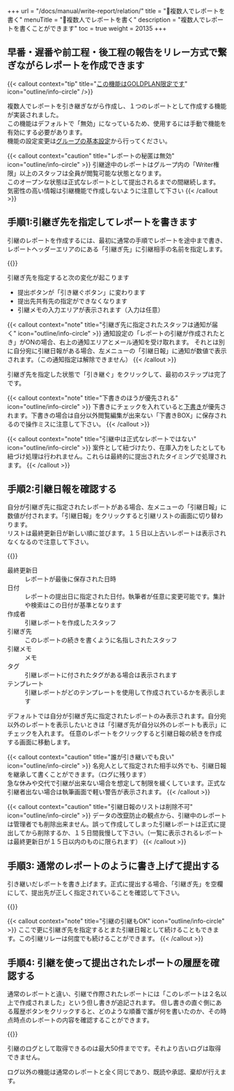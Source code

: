 +++
url = "/docs/manual/write-report/relation/"
title = "👥複数人でレポートを書く"
menuTitle = "👥複数人でレポートを書く"
description = "複数人でレポートを書くことができます"
toc = true
weight = 20135
+++

## 早番・遅番や前工程・後工程の報告をリレー方式で繋ぎながらレポートを作成できます

{{< callout context="tip" title="[この機能はGOLDPLAN限定です](/docs/price/_about/#fee)" icon="outline/info-circle" />}}

複数人でレポートを引き継ぎながら作成し、１つのレポートとして作成する機能が実装されました。  
この機能はデフォルトで「無効」になっているため、使用するには手動で機能を有効にする必要があります。  
機能の設定変更は[グループの基本設定](/docs/manual/initial-setting/setting-group/#optionalFunction)から行ってください。

{{< callout context="caution" title="レポートの秘匿は無効" icon="outline/info-circle" >}}
引継途中のレポートはグループ内の「Writer権限」以上のスタッフは全員が閲覧可能な状態となります。  
このオープンな状態は正式なレポートとして提出されるまでの間継続します。
気密性の高い情報は引継機能で作成しないように注意して下さい
{{< /callout >}}

## 手順1:引継ぎ先を指定してレポートを書きます

引継のレポートを作成するには、最初に通常の手順でレポートを途中まで書き、レポートヘッダーエリアのにある「引継ぎ先」に引継相手の名前を指定します。

{{<iTablet filename="img/relation1" msg="引継先を指定するだけです" alice="ok">}}

引継ぎ先を指定すると次の変化が起こります

- 提出ボタンが「引き継ぐボタン」に変わります
- 提出先共有先の指定ができなくなります
- 引継メモの入力エリアが表示されます（入力は任意）

{{< callout context="note" title="引継ぎ先に指定されたスタッフは通知が届く" icon="outline/info-circle" >}}
通知設定の「レポートの引継が作成されたとき」がONの場合、右上の通知エリアとメール通知を受け取れます。
それとは別に自分宛に引継日報がある場合、左メニューの「引継日報」に通知が数値で表示されます。（この通知指定は解除できません）
{{< /callout >}}

引継ぎ先を指定した状態で「引き継ぐ」をクリックして、最初のステップは完了です。

{{< callout context="note" title="下書きのほうが優先される" icon="outline/info-circle" >}}
下書きにチェックを入れていると[下書き](/docs/manual/write-report/draft/)が優先されます。下書きの場合は自分以外閲覧編集が出来ない「下書きBOX」に保存されるので操作ミスに注意して下さい。
{{< /callout >}}

{{< callout context="note" title="引継中は正式なレポートではない" icon="outline/info-circle" >}}
案件として紐づけたり、在庫入力をしたとしても紐づけ処理は行われません。これらは最終的に提出されたタイミングで処理されます。
{{< /callout >}}

## 手順2:引継日報を確認する

自分が引継ぎ先に指定されたレポートがある場合、左メニューの「引継日報」に数値が付されます。「引継日報」をクリックすると引継リストの画面に切り替わります。  
リストは最終更新日が新しい順に並びます。１５日以上古いレポートは表示されなくなるので注意して下さい。

{{<iTablet filename="img/relation2" msg="引継先を指定するだけです" alice="ok">}}

<dl class="basic">
<dt>最終更新日</dt>
<dd>レポートが最後に保存された日時</dd>
<dt>日付</dt>
<dd>レポートの提出日に指定された日付。執筆者が任意に変更可能です。集計や検索はこの日付が基準となります</dd>
<dt>作成者</dt>
<dd>引継レポートを作成したスタッフ</dd>
<dt>引継ぎ先</dt>
<dd>このレポートの続きを書くように名指しされたスタッフ</dd>
<dt>引継メモ</dt>
<dd>メモ</dd>
<dt>タグ</dt>
<dd>引継レポートに付されたタグがある場合は表示されます</dd>
<dt>テンプレート</dt>
<dd>引継レポートがどのテンプレートを使用して作成されているかを表示します</dd>
</dl>

デフォルトでは自分が引継ぎ先に指定されたレポートのみ表示されます。自分宛以外のレポートを表示したいときは「引継ぎ先が自分以外のレポートも表示」にチェックを入れます。
任意のレポートをクリックすると引継日報の続きを作成する画面に移動します。

{{< callout context="caution" title="誰が引き継いでも良い" icon="outline/info-circle" >}}
名宛人として指定された相手以外でも、引継日報を継承して書くことができます。（ログに残ります）  
急な休みや交代で引継が出来ない場合を想定して制限を緩くしています。正式な引継者出ない場合は執筆画面で軽い警告が表示されます。
{{< /callout >}}

{{< callout context="caution" title="引継日報のリストは削除不可" icon="outline/info-circle" >}}
データの改竄防止の観点から、引継中のレポートは管理者でも削除出来ません。誤って作成してしまった引継レポートは正式に提出してから削除するか、１５日間我慢して下さい。（一覧に表示されるレポートは最終更新日が１５日以内のものに限られます）
{{< /callout >}}

## 手順3: 通常のレポートのように書き上げて提出する

引き継いだレポートを書き上げます。正式に提出する場合、「引継ぎ先」を空欄にして、提出先が正しく指定されていることを確認して下さい。

{{<iTablet filename="img/relation3" msg="普通の日報の書き方と同じです" alice="here">}}

{{< callout context="note" title="引継の引継もOK" icon="outline/info-circle" >}}
ここで更に引継ぎ先を指定するとまた引継日報として続けることもできます。この引継リレーは何度でも続けることができます。
{{< /callout >}}

## 手順4: 引継を使って提出されたレポートの履歴を確認する

通常のレポートと違い、引継で作際されたレポートには「このレポートは２名以上で作成されました」という但し書きが追記されます。
但し書きの直ぐ側にある履歴ボタンをクリックすると、どのような順番で誰が何を書いたのか、その時点時点のレポートの内容を確認することができます。

{{<iTablet filename="img/relationLog" msg="責任の所在を明確にするためにも記録は大切です" alice="here">}}

引継のログとして取得できるのは最大50件までです。それより古いログは取得できません。

ログ以外の機能は通常のレポートと全く同じであり、既読や承認、棄却が行えます。
